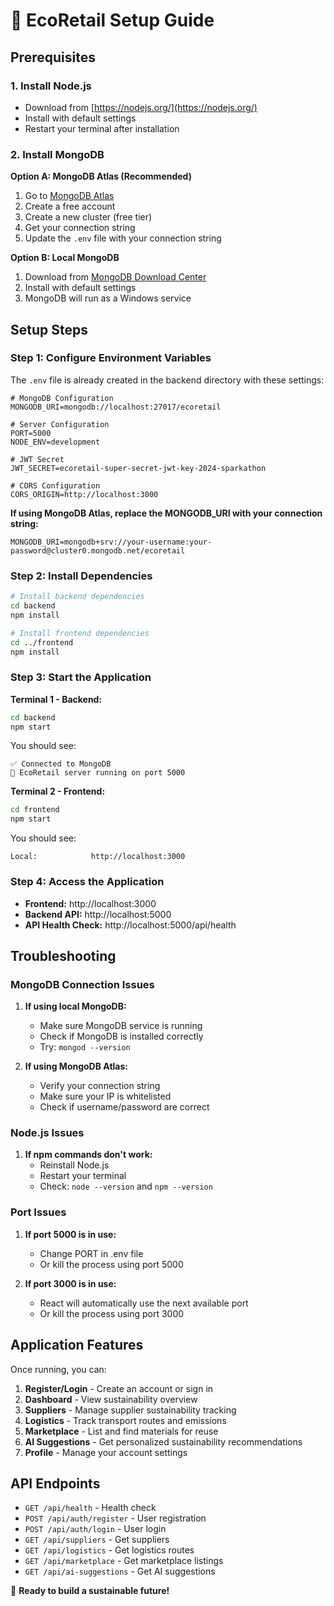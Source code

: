 # 🌱 EcoRetail Setup Guide

## Prerequisites

### 1. Install Node.js
- Download from [https://nodejs.org/](https://nodejs.org/)
- Install with default settings
- Restart your terminal after installation

### 2. Install MongoDB

**Option A: MongoDB Atlas (Recommended)**
1. Go to [MongoDB Atlas](https://www.mongodb.com/atlas)
2. Create a free account
3. Create a new cluster (free tier)
4. Get your connection string
5. Update the `.env` file with your connection string

**Option B: Local MongoDB**
1. Download from [MongoDB Download Center](https://www.mongodb.com/try/download/community)
2. Install with default settings
3. MongoDB will run as a Windows service

## Setup Steps

### Step 1: Configure Environment Variables

The `.env` file is already created in the backend directory with these settings:

```env
# MongoDB Configuration
MONGODB_URI=mongodb://localhost:27017/ecoretail

# Server Configuration
PORT=5000
NODE_ENV=development

# JWT Secret
JWT_SECRET=ecoretail-super-secret-jwt-key-2024-sparkathon

# CORS Configuration
CORS_ORIGIN=http://localhost:3000
```

**If using MongoDB Atlas, replace the MONGODB_URI with your connection string:**

```env
MONGODB_URI=mongodb+srv://your-username:your-password@cluster0.mongodb.net/ecoretail
```

### Step 2: Install Dependencies

```bash
# Install backend dependencies
cd backend
npm install

# Install frontend dependencies
cd ../frontend
npm install
```

### Step 3: Start the Application

**Terminal 1 - Backend:**
```bash
cd backend
npm start
```

You should see:
```
✅ Connected to MongoDB
🚀 EcoRetail server running on port 5000
```

**Terminal 2 - Frontend:**
```bash
cd frontend
npm start
```

You should see:
```
Local:            http://localhost:3000
```

### Step 4: Access the Application

- **Frontend:** http://localhost:3000
- **Backend API:** http://localhost:5000
- **API Health Check:** http://localhost:5000/api/health

## Troubleshooting

### MongoDB Connection Issues

1. **If using local MongoDB:**
   - Make sure MongoDB service is running
   - Check if MongoDB is installed correctly
   - Try: `mongod --version`

2. **If using MongoDB Atlas:**
   - Verify your connection string
   - Make sure your IP is whitelisted
   - Check if username/password are correct

### Node.js Issues

1. **If npm commands don't work:**
   - Reinstall Node.js
   - Restart your terminal
   - Check: `node --version` and `npm --version`

### Port Issues

1. **If port 5000 is in use:**
   - Change PORT in .env file
   - Or kill the process using port 5000

2. **If port 3000 is in use:**
   - React will automatically use the next available port
   - Or kill the process using port 3000

## Application Features

Once running, you can:

1. **Register/Login** - Create an account or sign in
2. **Dashboard** - View sustainability overview
3. **Suppliers** - Manage supplier sustainability tracking
4. **Logistics** - Track transport routes and emissions
5. **Marketplace** - List and find materials for reuse
6. **AI Suggestions** - Get personalized sustainability recommendations
7. **Profile** - Manage your account settings

## API Endpoints

- `GET /api/health` - Health check
- `POST /api/auth/register` - User registration
- `POST /api/auth/login` - User login
- `GET /api/suppliers` - Get suppliers
- `GET /api/logistics` - Get logistics routes
- `GET /api/marketplace` - Get marketplace listings
- `GET /api/ai-suggestions` - Get AI suggestions

🌱 **Ready to build a sustainable future!** 